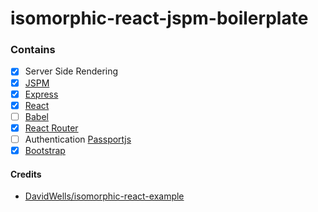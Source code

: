 # isomorphic-react-jspm-boilerplate

###  Contains

- [x] Server Side Rendering
- [x] [JSPM](http://jspm.io/)
- [x] [Express](http://expressjs.com/)
- [x] [React](https://facebook.github.io/react/)
- [ ] [Babel](https://babeljs.io/)
- [x] [React Router](https://github.com/rackt/react-router)
- [ ] Authentication [Passportjs](http://passportjs.org/)
- [x] [Bootstrap](http://getbootstrap.com/)

#### Credits

* [DavidWells/isomorphic-react-example](https://github.com/DavidWells/isomorphic-react-example)
